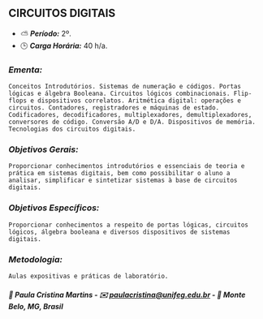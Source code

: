 ## CIRCUITOS DIGITAIS

* :partly_sunny: ***Período:*** 2º.
* :clock3: ***Carga Horária:*** 40 h/a.
 
### *Ementa:*
    Conceitos Introdutórios. Sistemas de numeração e códigos. Portas lógicas e álgebra Booleana. Circuitos lógicos combinacionais. Flip-flops e dispositivos correlatos. Aritmética digital: operações e circuitos. Contadores, registradores e máquinas de estado. Codificadores, decodificadores, multiplexadores, demultiplexadores, conversores de código. Conversão A/D e D/A. Dispositivos de memória. Tecnologias dos circuitos digitais.
 
### *Objetivos Gerais:*
    Proporcionar conhecimentos introdutórios e essenciais de teoria e prática em sistemas digitais, bem como possibilitar o aluno a analisar, simplificar e sintetizar sistemas à base de circuitos digitais.
 
### *Objetivos Específicos:*
    Proporcionar conhecimentos a respeito de portas lógicas, circuitos lógicos, álgebra booleana e diversos dispositivos de sistemas digitais.
 
### *Metodologia:*
    Aulas expositivas e práticas de laboratório.
 

##### :busts_in_silhouette: Paula Cristina Martins - :envelope: paulacristina@unifeg.edu.br - :house_with_garden: Monte Belo, MG, Brasil